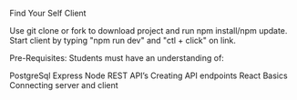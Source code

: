 Find Your Self Client

Use git clone or fork to download project and run npm install/npm update.  Start client by typing "npm run dev" and "ctl + click" on link. 

Pre-Requisites:
Students must have an understanding of:

PostgreSql
Express
Node
REST API’s
Creating API endpoints
React Basics
Connecting server and client